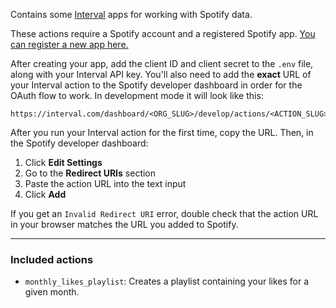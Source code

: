 Contains some [Interval](https://interval.com) apps for working with Spotify data.

These actions require a Spotify account and a registered Spotify app. [You can register a new app here.](https://developer.spotify.com/dashboard/login)

After creating your app, add the client ID and client secret to the `.env` file, along with your Interval API key. You'll also need to add the **exact** URL of your Interval action to the Spotify developer dashboard in order for the OAuth flow to work. In development mode it will look like this:

```
https://interval.com/dashboard/<ORG_SLUG>/develop/actions/<ACTION_SLUG>
```

After you run your Interval action for the first time, copy the URL. Then, in the Spotify developer dashboard:

1. Click **Edit Settings**
2. Go to the **Redirect URIs** section
3. Paste the action URL into the text input
4. Click **Add**

If you get an `Invalid Redirect URI` error, double check that the action URL in your browser matches the URL you added to Spotify.

---

### Included actions

- `monthly_likes_playlist`: Creates a playlist containing your likes for a given month.
